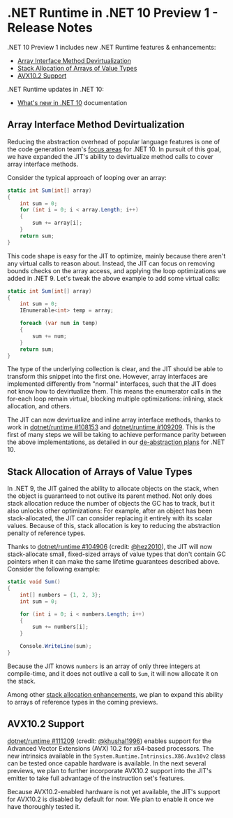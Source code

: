 # .NET Runtime in .NET 10 Preview 1 - Release Notes

.NET 10 Preview 1 includes new .NET Runtime features & enhancements:

- [Array Interface Method Devirtualization](#array-interface-method-devirtualization)
- [Stack Allocation of Arrays of Value Types](#stack-allocation-of-arrays-of-value-types)
- [AVX10.2 Support](#avx102-support)

.NET Runtime updates in .NET 10:

- [What's new in .NET 10](https://learn.microsoft.com/dotnet/core/whats-new/dotnet-10/overview) documentation

## Array Interface Method Devirtualization

Reducing the abstraction overhead of popular language features is one of the code generation team's [focus areas](https://github.com/dotnet/runtime/issues/108988) for .NET 10. In pursuit of this goal, we have expanded the JIT's ability to devirtualize method calls to cover array interface methods.

Consider the typical approach of looping over an array:

```csharp
static int Sum(int[] array)
{
    int sum = 0;
    for (int i = 0; i < array.Length; i++)
    {
        sum += array[i];
    }
    return sum;
}
```

This code shape is easy for the JIT to optimize, mainly because there aren't any virtual calls to reason about. Instead, the JIT can focus on removing bounds checks on the array access, and applying the loop optimizations we added in .NET 9. Let's tweak the above example to add some virtual calls:

```csharp
static int Sum(int[] array)
{
    int sum = 0;
    IEnumerable<int> temp = array;

    foreach (var num in temp)
    {
        sum += num;
    }
    return sum;
}
```

The type of the underlying collection is clear, and the JIT should be able to transform this snippet into the first one. However, array interfaces are implemented differently from "normal" interfaces, such that the JIT does not know how to devirtualize them. This means the enumerator calls in the for-each loop remain virtual, blocking multiple optimizations: inlining, stack allocation, and others.

The JIT can now devirtualize and inline array interface methods, thanks to work in [dotnet/runtime #108153](https://github.com/dotnet/runtime/pull/108153) and [dotnet/runtime #109209](https://github.com/dotnet/runtime/pull/109209). This is the first of many steps we will be taking to achieve performance parity between the above implementations, as detailed in our [de-abstraction plans](https://github.com/dotnet/runtime/issues/108913) for .NET 10.

## Stack Allocation of Arrays of Value Types

In .NET 9, the JIT gained the ability to allocate objects on the stack, when the object is guaranteed to not outlive its parent method. Not only does stack allocation reduce the number of objects the GC has to track, but it also unlocks other optimizations: For example, after an object has been stack-allocated, the JIT can consider replacing it entirely with its scalar values. Because of this, stack allocation is key to reducing the abstraction penalty of reference types.

Thanks to [dotnet/runtime #104906](https://github.com/dotnet/runtime/pull/104906) (credit: [@hez2010](https://github.com/hez2010)), the JIT will now stack-allocate small, fixed-sized arrays of value types that don't contain GC pointers when it can make the same lifetime guarantees described above. Consider the following example:

```csharp
static void Sum()
{
    int[] numbers = {1, 2, 3};
    int sum = 0;

    for (int i = 0; i < numbers.Length; i++)
    {
        sum += numbers[i];
    }

    Console.WriteLine(sum);
}

```

Because the JIT knows `numbers` is an array of only three integers at compile-time, and it does not outlive a call to `Sum`, it will now allocate it on the stack.

Among other [stack allocation enhancements](https://github.com/dotnet/runtime/issues/104936), we plan to expand this ability to arrays of reference types in the coming previews.

## AVX10.2 Support

[dotnet/runtime #111209](https://github.com/dotnet/runtime/pull/111209) (credit: [@khushal1996](https://github.com/khushal1996)) enables support for the Advanced Vector Extensions (AVX) 10.2 for x64-based processors. The new intrinsics available in the `System.Runtime.Intrinsics.X86.Avx10v2` class can be tested once capable hardware is available. In the next several previews, we plan to further incorporate AVX10.2 support into the JIT's emitter to take full advantage of the instruction set's features.

Because AVX10.2-enabled hardware is not yet available, the JIT's support for AVX10.2 is disabled by default for now. We plan to enable it once we have thoroughly tested it.
